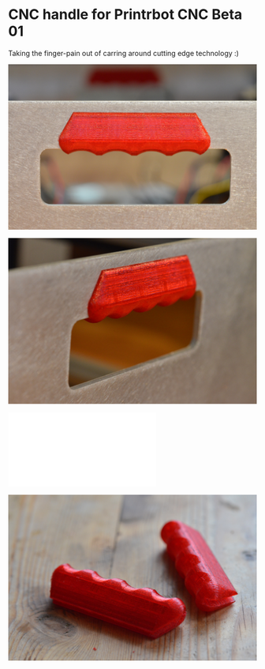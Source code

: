 CNC handle for Printrbot CNC Beta 01
====================================

Taking the finger-pain out of carring around cutting edge technology :)

![Front view][front]

![Side view][side]

![3D view][stl-view]

![Fresh from printer][printed]

[printed]: ./img/handle-printed.jpg
[front]: ./img/handle-front.jpg
[side]: ./img/handle-side.jpg
[stl-view]: ./cnc-handle.stl
